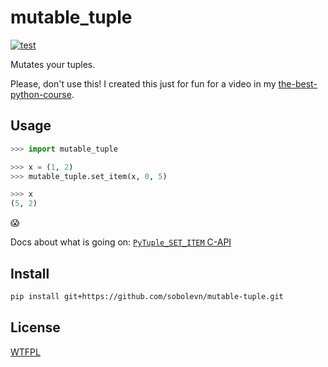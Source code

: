 # mutable_tuple

[![test](https://github.com/sobolevn/mutable-tuple/actions/workflows/test.yaml/badge.svg?branch=master&event=push)](https://github.com/sobolevn/mutable-tuple/actions/workflows/test.yaml)

Mutates your tuples.

Please, don't use this!
I created this just for fun for a video in my [the-best-python-course](https://github.com/sobolevn/the-best-python-course).


## Usage

```python
>>> import mutable_tuple

>>> x = (1, 2)
>>> mutable_tuple.set_item(x, 0, 5)

>>> x
(5, 2)
```

😱

Docs about what is going on: [`PyTuple_SET_ITEM` C-API](https://docs.python.org/3/c-api/tuple.html#c.PyTuple_SET_ITEM)


## Install

```bash
pip install git+https://github.com/sobolevn/mutable-tuple.git
```


## License

[WTFPL](https://en.wikipedia.org/wiki/WTFPL)
